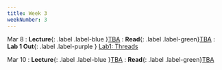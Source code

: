 ```yaml
---
title: Week 3
weekNumber: 3
---
```


Mar 8
: **Lecture**{: .label .label-blue }[TBA](#)
    : **Read**{: .label .label-green}[TBA](#)
: **Lab 1 Out**{: .label .label-purple } [Lab1: Threads](https://alfredthiel.gitbook.io/pintosbook/project-description/lab1-threads)


Mar 10
: **Lecture**{: .label .label-blue }[TBA](#)
    : **Read**{: .label .label-green}[TBA](#)

